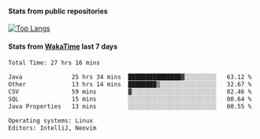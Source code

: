#### Stats from public repositories

[![Top Langs](https://github-readme-stats.vercel.app/api/top-langs/?username=hyoghurt&layout=compact&exclude_repo=multiserver,docker_compose&langs_count=6)](https://github.com/anuraghazra/github-readme-stats)

#### Stats from [WakaTime](https://wakatime.com/@hyoghurt) last 7 days
<!--START_SECTION:waka-->

```txt
Total Time: 27 hrs 16 mins

Java              25 hrs 34 mins  ███████████████▓░░░░░░░░░   63.12 %
Other             13 hrs 14 mins  ████████▒░░░░░░░░░░░░░░░░   32.67 %
CSV               59 mins         ▓░░░░░░░░░░░░░░░░░░░░░░░░   02.46 %
SQL               15 mins         ░░░░░░░░░░░░░░░░░░░░░░░░░   00.64 %
Java Properties   13 mins         ░░░░░░░░░░░░░░░░░░░░░░░░░   00.55 %

Operating systems: Linux
Editors: IntelliJ, Neovim
```

<!--END_SECTION:waka-->
